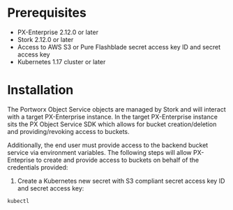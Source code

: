 # Prerequisites
* PX-Enterprise 2.12.0 or later
* Stork 2.12.0 or later
* Access to AWS S3 or Pure Flashblade secret access key ID and secret access key
* Kubernetes 1.17 cluster or later

# Installation
The Portworx Object Service objects are managed by Stork and will interact with a target PX-Enterprise instance. In the target PX-Enterprise instance sits the PX Object Service SDK which allows for bucket creation/deletion and providing/revoking access to buckets.

Additionally, the end user must provide access to the backend bucket service via environment variables. The following steps will allow PX-Enteprise to create and provide access to buckets on behalf of the credentials provided:

1. Create a Kubernetes new secret with S3 compliant secret access key ID and secret access key:

```
kubectl 
```